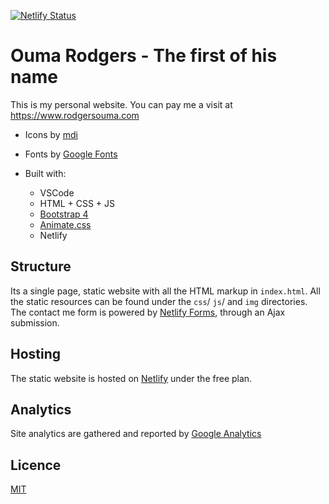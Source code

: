 [![Netlify Status](https://api.netlify.com/api/v1/badges/ca113dd3-1357-4d70-8c63-3dfb699ef3d0/deploy-status)](https://app.netlify.com/sites/ardenn/deploys)

# Ouma Rodgers - The first of his name

This is my personal website. You can pay me a visit at https://www.rodgersouma.com

- Icons by [mdi](https://materialdesignicons.com)
- Fonts by [Google Fonts](https://fonts.google.com/?query=nunito)

- Built with:
  - VSCode
  - HTML + CSS + JS
  - [Bootstrap 4](http://getbootstrap.com)
  - [Animate.css](https://daneden.github.io/animate.css/)
  - Netlify

## Structure
Its a single page, static website with all the HTML markup in `index.html`.
All the static resources can be found under the `css`/ `js`/ and `img` directories.
The contact me form is powered by [Netlify Forms](https://www.netlify.com/docs/form-handling/), through an Ajax submission.

## Hosting
The static website is hosted on [Netlify](https://netlify.com) under the free plan.

## Analytics
Site analytics are gathered and reported by [Google Analytics](https://analytics.google.com)

## Licence
[MIT](https://choosealicense.com/licenses/mit/#)